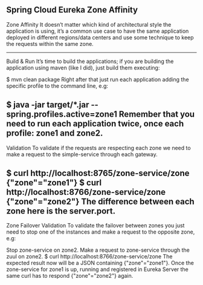 Spring Cloud Eureka Zone Affinity
---


Zone Affinity
It doesn’t matter which kind of architectural style the application is using, 
it’s a common use case to have the same application deployed in different regions/data centers and use some technique to keep the requests within the same zone.

-----------------------------------------------------------------------------------------------------------------------------------------------------------------
Build & Run
It’s time to build the applications; if you are building the application using maven (like I did), just build them executing:

$ mvn clean package
Right after that just run each application adding the specific profile to the command line, e.g:

$ java -jar target/*.jar --spring.profiles.active=zone1
Remember that you need to run each application twice, once each profile: zone1 and zone2.
-----------------------------------------------------------------------------------------------------------------------------------------
Validation
To validate if the requests are respecting each zone we need to make a request to the simple-service through each gateway.

$ curl http://localhost:8765/zone-service/zone
{"zone"="zone1"}
$ curl http://localhost:8766/zone-service/zone
{"zone"="zone2"}
The difference between each zone here is the server.port.
------------------------------------------------------------------------------------------------------------------------------------------
Zone Failover Validation
To validate the failover between zones you just need to stop one of the instances and make a request to the opposite zone, e.g:

Stop zone-service on zone2.
Make a request to zone-service through the zuul on zone2.
$ curl http://localhost:8766/zone-service/zone
The expected result now will be a JSON containing {"zone"="zone1"}.
Once the zone-service for zone1 is up, running and registered in Eureka Server the same curl has to respond {"zone"="zone2"} again.


